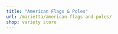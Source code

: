 ```yaml
---
title: "American Flags & Poles"
url: /marietta/american-flags-and-poles/
shop: variety store
---
```


